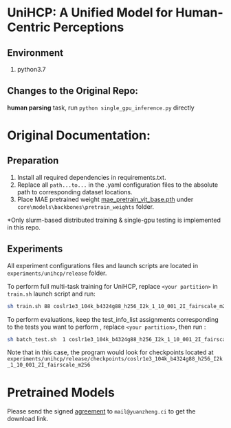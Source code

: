 # UniHCP: A Unified Model for Human-Centric Perceptions

## Environment
1. python3.7

## Changes to the Original Repo:
**human parsing** task, 
run 
```python single_gpu_inference.py```
directly


# Original Documentation:

## Preparation

1. Install all required dependencies in requirements.txt.
2. Replace all `path...to...` in the .yaml configuration files to the absolute path
to corresponding dataset locations.
3. Place MAE pretrained weight <a href="https://dl.fbaipublicfiles.com/mae/pretrain/mae_pretrain_vit_base.pth">mae_pretrain_vit_base.pth</a> under `core\models\backbones\pretrain_weights` folder.

*Only slurm-based distributed training & single-gpu testing is implemented in this repo.

## Experiments

All experiment configurations files and launch scripts are located in `experiments/unihcp/release` folder.

To perform full multi-task training for UniHCP, replace `<your partition>` in `train.sh` launch script and run:

```bash
sh train.sh 88 coslr1e3_104k_b4324g88_h256_I2k_1_10_001_2I_fairscale_m256
```

To perform evaluations, keep the test_info_list assignments corresponding to the tests you want to perform
, replace `<your partition>`, then run :

```bash
sh batch_test.sh  1 coslr1e3_104k_b4324g88_h256_I2k_1_10_001_2I_fairscale_m256
```

Note that in this case, the program would look for checkpoints located at `experiments/unihcp/release/checkpoints/coslr1e3_104k_b4324g88_h256_I2k_1_10_001_2I_fairscale_m256`


# Pretrained Models
Please send the signed <a href="https://drive.google.com/file/d/1O4Z7d5b1w0Vh4T8jvQ1tj_WzX12KWnT9/view?usp=share_link">agreement</a> to `mail@yuanzheng.ci` to get the download link.
